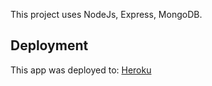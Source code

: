 This project uses NodeJs, Express, MongoDB. 

## Deployment

This app was deployed to:  [Heroku](https://mongodb-express-app.herokuapp.com/)